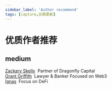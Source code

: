 ```yaml
---
sidebar_label: 'Author recommend'
tags: [capture,长期更新]
---
```


# 优质作者推荐

## medium

[Zackary Skelly](https://medium.com/@zackary)&nbsp;&nbsp;Partner of Dragonfly Capital<br/>
[Grant Griffith](https://medium.com/@grantfgriffith)&nbsp;&nbsp;Lawyer & Banker Focused on Web3<br/>
[Ignas](https://medium.com/@Ignas_defi_research)&nbsp;&nbsp;Focus on DeFi<br/>
[]()&nbsp;&nbsp;<br/>